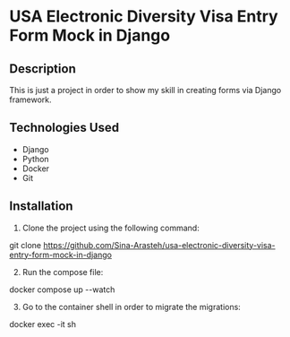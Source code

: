 # USA Electronic Diversity Visa Entry Form Mock in Django

## Description

This is just a project in order to show my skill in creating forms via Django framework.

## Technologies Used

* Django
* Python
* Docker
* Git

## Installation

1. Clone the project using the following command:

  git clone https://github.com/Sina-Arasteh/usa-electronic-diversity-visa-entry-form-mock-in-django

2. Run the compose file:

  docker compose up --watch

3. Go to the container shell in order to migrate the migrations:

  docker exec -it <container-id> sh
